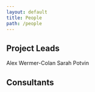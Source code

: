 ```yaml
---
layout: default
title: People
path: /people
---
```


## Project Leads

Alex Wermer-Colan
Sarah Potvin

## Consultants
